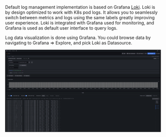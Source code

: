 Default log management implementation is based on Grafana [Loki](https://github.com/grafana/loki).
Loki is by design optimized to work with K8s pod logs. It allows you to seamlessly switch between metrics and logs using
the same labels greatly improving user experience. Loki is integrated with Grafana used for monitoring, and Grafana is
used as default user interface to query logs.

Log data visualization is done using Grafana. You could browse data by navigating to Grafana => Explore, and pick Loki
as Datasource.

![grafana_loki_query.png](../../assets/grafana_loki_query.png)
